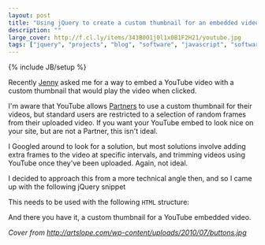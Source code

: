 ```yaml
---
layout: post
title: "Using jQuery to create a custom thumbnail for an embedded video"
description: ""
large_cover: http://f.cl.ly/items/343B0O1j0l1x0B1F2H21/youtube.jpg
tags: ["jquery", "projects", "blog", "software", "javascript", "software"]
---
```

{% include JB/setup %}

Recently [Jenny](http://twitter.com/jennybroomfield) asked me for a way to embed a YouTube video with a custom thumbnail that would play the video when clicked.

I'm aware that YouTube allows [Partners](http://support.google.com/youtube/bin/topic.py?hl=en&topic=1100428) to use a custom thumbnail for their videos, but standard users are restricted to a selection of random frames from their uploaded video. If you want your YouTube embed to look nice on your site, but are not a Partner, this isn't ideal.

I Googled around to look for a solution, but most solutions involve adding extra frames to the video at specific intervals, and trimming videos using YouTube once they've been uploaded. Again, not ideal.

I decided to approach this from a more technical angle then, and so I came up with the following jQuery snippet

<script src="https://gist.github.com/2690184.js"> </script>

This needs to be used with the following `HTML` structure:

<script src="https://gist.github.com/2690199.js"> </script>

And there you have it, a custom thumbnail for a YouTube embedded video.

<cite>Cover from <a href="http://artslope.com/wp-content/uploads/2010/07/buttons.jpg">http://artslope.com/wp-content/uploads/2010/07/buttons.jpg</a></cite>